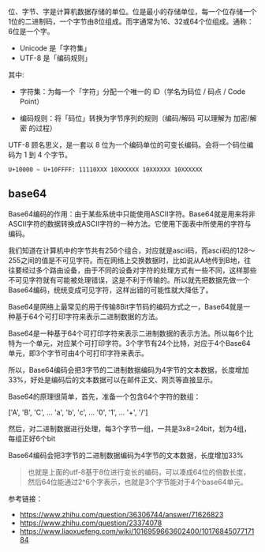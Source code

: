 
位、字节、字是计算机数据存储的单位。位是最小的存储单位，每一个位存储一个1位的二进制码，一个字节由8位组成。而字通常为16、32或64个位组成。通称：6位是一个字。

- Unicode 是「字符集」
- UTF-8 是「编码规则」

其中:

- 字符集：为每一个「字符」分配一个唯一的 ID（学名为码位 / 码点 / Code Point）

- 编码规则：将「码位」转换为字节序列的规则（编码/解码 可以理解为 加密/解密 的过程）

UTF-8 顾名思义，是一套以 8 位为一个编码单位的可变长编码。会将一个码位编码为 1 到 4 个字节。

`U+10000 ~ U+10FFFF: 11110XXX 10XXXXXX 10XXXXXX 10XXXXXX`

## base64

Base64编码的作用：由于某些系统中只能使用ASCII字符。Base64就是用来将非ASCII字符的数据转换成ASCII字符的一种方法。它使用下面表中所使用的字符与编码。

我们知道在计算机中的字节共有256个组合，对应就是ascii码，而ascii码的128～255之间的值是不可见字符。而在网络上交换数据时，比如说从A地传到B地，往往要经过多个路由设备，由于不同的设备对字符的处理方式有一些不同，这样那些不可见字符就有可能被处理错误，这是不利于传输的。所以就先把数据先做一个Base64编码，统统变成可见字符，这样出错的可能性就大降低了。

Base64是网络上最常见的用于传输8Bit字节码的编码方式之一，Base64就是一种基于64个可打印字符来表示二进制数据的方法。

Base64是一种基于64个可打印字符来表示二进制数据的表示方法。所以每6个比特为一个单元，对应某个可打印字符。3个字节有24个比特，对应于4个Base64单元，即3个字节可由4个可打印字符来表示。

所以，Base64编码会把3字节的二进制数据编码为4字节的文本数据，长度增加33%，好处是编码后的文本数据可以在邮件正文、网页等直接显示。

Base64的原理很简单，首先，准备一个包含64个字符的数组：

['A', 'B', 'C', ... 'a', 'b', 'c', ... '0', '1', ... '+', '/']

然后，对二进制数据进行处理，每3个字节一组，一共是3x8=24bit，划为4组，每组正好6个bit

Base64编码会把3字节的二进制数据编码为4字节的文本数据，长度增加33%

> 也就是上面的utf-8基于8位进行变长的编码，可以凑成64位的倍数长度，然后64位能通过2^6个字表示，也就是3个字节能对于4个base64单元。


参考链接：
- https://www.zhihu.com/question/36306744/answer/71626823
- https://www.zhihu.com/question/23374078
- https://www.liaoxuefeng.com/wiki/1016959663602400/1017684507717184
